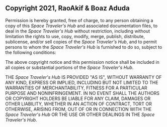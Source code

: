 ## Copyright 2021, RaoAkif & Boaz Aduda

Permission is hereby granted, free of charge, to any person obtaining a copy of this _*Space Traveler's Hub*_ and associated documentation files, to deal in the _*Space Traveler's Hub*_ without restriction, including without limitation the rights to use, copy, modify, merge, publish, distribute, sublicense, and/or sell copies of the _*Space Traveler's Hub*_, and to permit persons to whom the _*Space Traveler's Hub*_ is furnished to do so, subject to the following conditions:

The above copyright notice and this permission notice shall be included in all copies or substantial portions of the _*Space Traveler's Hub*_.

THE _*Space Traveler's Hub*_ IS PROVIDED "AS IS", WITHOUT WARRANTY OF ANY KIND, EXPRESS OR IMPLIED, INCLUDING BUT NOT LIMITED TO THE WARRANTIES OF MERCHANTABILITY, FITNESS FOR A PARTICULAR PURPOSE AND NONINFRINGEMENT. IN NO EVENT SHALL THE AUTHORS OR COPYRIGHT HOLDERS BE LIABLE FOR ANY CLAIM, DAMAGES OR OTHER LIABILITY, WHETHER IN AN ACTION OF CONTRACT, TORT OR OTHERWISE, ARISING FROM, OUT OF OR IN CONNECTION WITH THE _*Space Traveler's Hub*_ OR THE USE OR OTHER DEALINGS IN THE _*Space Traveler's Hub*_.
